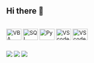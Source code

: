 ## Hi there 👋
<div style="display: inline_block"><br>
  <img align="center" alt="VBA" height="30" width="40" src="https://cdn.jsdelivr.net/gh/devicons/devicon@latest/icons/visualbasic/visualbasic-plain.svg">
  <img align="center" alt="SQL" height="30" width="40" src="https://cdn.jsdelivr.net/gh/devicons/devicon@latest/icons/azuresqldatabase/azuresqldatabase-original.svg">
  <img align="center" alt="Py" height="30" width="40" src="https://cdn.jsdelivr.net/gh/devicons/devicon@latest/icons/python/python-plain.svg">
  <img align="center" alt="VScode" height="30" width="40" src="https://cdn.jsdelivr.net/gh/devicons/devicon@latest/icons/visualstudio/visualstudio-plain.svg">
  <img align="center" alt="VScode" height="30" width="40" src="https://cdn.jsdelivr.net/gh/devicons/devicon@latest/icons/html5/html5-original.svg">
</div>
  
  ##
 
<div> 
  <a href="https://www.youtube.com/channel/rafaelkjlima" target="_blank"><img src="https://img.shields.io/badge/YouTube-FF0000?style=for-the-badge&logo=youtube&logoColor=white" target="_blank"></a>
  <a href="https://instagram.com/rafaelkjlima" target="_blank"><img src="https://img.shields.io/badge/-Instagram-%23E4405F?style=for-the-badge&logo=instagram&logoColor=white" target="_blank"></a>
  <a href="https://www.linkedin.com/in/rafaelkjlima" target="_blank"><img src="https://img.shields.io/badge/-LinkedIn-%230077B5?style=for-the-badge&logo=linkedin&logoColor=white" target="_blank"></a> 
  
</div>
          
